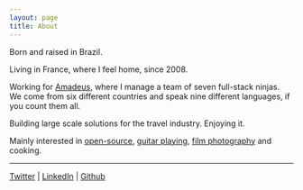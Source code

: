 ```yaml
---
layout: page
title: About
---
```

<!--p class="message">
  Hey there! This page is included as an example. Feel free to customize it for your own use upon downloading. Carry on!
</p-->
Born and raised in Brazil.

Living in France, where I feel home, since 2008.

Working for [Amadeus](/dayjob), where I manage a team of seven full-stack ninjas.
We come from six different countries and speak nine different languages, if you count them all.

Building large scale solutions for the travel industry. Enjoying it.

Mainly interested in [open-source](https://www.ohloh.com/accounts/leogomes/positions), [guitar playing](https://soundcloud.com/leonardo-gomes-23), [film photography](http://www.lomography.com/homes/leogomes) and cooking.

----
[Twitter](https://twitter.com/lgomes) | [LinkedIn](https://www.linkedin.com/in/leonardogomes) | [Github](https://github.com/leogomes)
